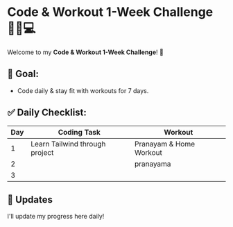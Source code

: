 # Code & Workout 1-Week Challenge 🏋️‍♂️💻

Welcome to my **Code & Workout 1-Week Challenge**! 🚀 

## 📌 Goal:
- Code daily & stay fit with workouts for 7 days.

## ✅ Daily Checklist:
| Day | Coding Task | Workout |
|---|---|---|
| 1 | Learn Tailwind through project | Pranayam & Home Workout |
| 2 |   | pranayama |
| 3 | 

## 📢 Updates
I'll update my progress here daily!
